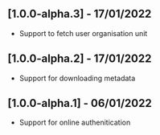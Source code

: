 ## [1.0.0-alpha.3] - 17/01/2022

- Support to fetch user organisation unit

## [1.0.0-alpha.2] - 17/01/2022

- Support for downloading metadata

## [1.0.0-alpha.1] - 06/01/2022

- Support for online authenitication
